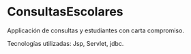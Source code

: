 ConsultasEscolares
==================

Applicación de consultas y estudiantes con carta compromiso.

Tecnologías utilizadas:
Jsp, Servlet, jdbc.
